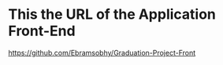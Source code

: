 # This the URL of the Application Front-End 
https://github.com/Ebramsobhy/Graduation-Project-Front
